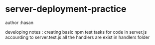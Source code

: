 # server-deployment-practice

author :hasan

developing notes : creating basic npm test tasks for code in server.js 
accourding to server.test.js
all the handlers are exist in handlers folder